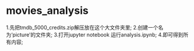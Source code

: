 # movies_analysis
1.先把tmdb_5000_credits.zip解压放在这个大文件夹里;
2.创建一个名为‘picture’的文件夹;
3.打开jupyter notebook 运行analysis.ipynb;
4.即可得到所有内容;
